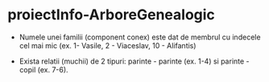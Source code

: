 # proiectInfo-ArboreGenealogic
- Numele unei familii (component conex) este dat de membrul cu indecele cel mai mic (ex. 1- Vasile, 2 - Viaceslav, 10 - Alifantis)

- Exista relatii (muchii) de 2 tipuri:
  parinte - parinte (ex. 1-4) si
  parinte - copil (ex. 7-6).
